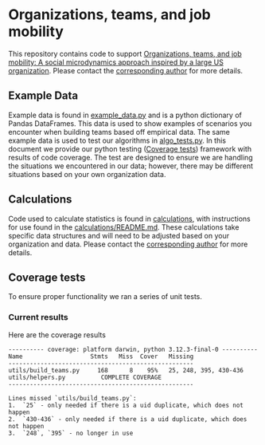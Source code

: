 # Organizations, teams, and job mobility
This repository contains code to support [Organizations, teams, and job mobility: A social microdynamics approach inspired by a large US organization](https://arxiv.org/abs/2503.24117). Please contact the [corresponding author](https://arxiv.org/show-email/9c1ecd64/2503.24117) for more details.

## Example Data

Example data is found in [example_data.py](example_data.py) and is a python dictionary of Pandas DataFrames. This data is used to show examples of scenarios you encounter when building teams based off empirical data. The same example data is used to test our algorithms in [algo_tests.py](algo_tests.py). In this document we provide our python testing ([Coverage tests](#coverage-tests)) framework with results of code coverage. The test are designed to ensure we are handling the situations we encountered in our data; however, there may be different situations based on your own organization data.

## Calculations

Code used to calculate statistics is found in [calculations](calculations/), with instructions for use found in the [calculations/README.md](calculations/README.md). These calculations take specific data structures and will need to be adjusted based on your organization and data. Please contact the [corresponding author](https://arxiv.org/show-email/9c1ecd64/2503.24117) for more details.


## Coverage tests

To ensure proper functionality we ran a series of unit tests. 

### Current results

Here are the coverage results

```
---------- coverage: platform darwin, python 3.12.3-final-0 ----------
Name                   Stmts   Miss  Cover   Missing
----------------------------------------------------
utils/build_teams.py     168      8    95%   25, 248, 395, 430-436
utils/helpers.py          COMPLETE COVERAGE
----------------------------------------------------

Lines missed `utils/build_teams.py`:
1.  `25` - only needed if there is a uid duplicate, which does not happen
2.  `430-436` - only needed if there is a uid duplicate, which does not happen
3.  `248`, `395` - no longer in use
